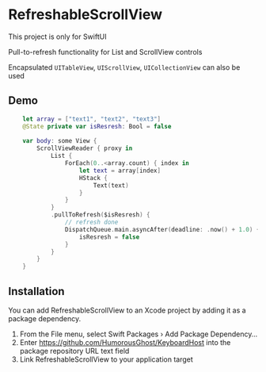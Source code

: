 # RefreshableScrollView

This project is only for SwiftUI

Pull-to-refresh functionality for List and ScrollView controls

Encapsulated `UITableView`, `UIScrollView`, `UICollectionView` can also be used

## Demo

```swift
    let array = ["text1", "text2", "text3"]
    @State private var isResresh: Bool = false
    
    var body: some View {
        ScrollViewReader { proxy in
            List {
                ForEach(0..<array.count) { index in
                    let text = array[index]
                    HStack {
                        Text(text)
                    }
                }
            }
            .pullToRefresh($isResresh) {
                // refresh done
                DispatchQueue.main.asyncAfter(deadline: .now() + 1.0) {
                    isResresh = false
                }
            }
        }
    }
```

## Installation

You can add RefreshableScrollView to an Xcode project by adding it as a package dependency.

1. From the File menu, select Swift Packages › Add Package Dependency…
2. Enter https://github.com/HumorousGhost/KeyboardHost into the package repository URL text field
3. Link RefreshableScrollView to your application target

